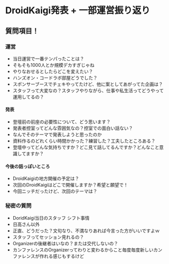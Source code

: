 # DroidKaigi発表 + 一部運営振り返り

## 質問項目！

### 運営

* 当日運営で一番テンパったことは？
* そもそも1000人とか規模デカすぎじゃね
* やりなおせるとしたらどこを変えたい？
* ハンズオン・コードラボ部屋どうでした？
* スポンサーブースでチェキやってたけど、他に案としてあがってた企画は？
* スタッフって大変なの？スタッフやりながら、仕事や私生活ってどうやって運用してるの？

#### 発表

* 登壇前の前座の必要性について、どう思います？
* 発表者控室ってどんな雰囲気なの？控室での面白い話ない？
* なんでそのテーマで発表しようと思ったのか
* 資料作るのどれくらい時間かかった？練習した？工夫したところある？
* 登壇中ってどんな気持ちですか？どこ見て話してるんですか？どんなこと意識してますか？

#### 今後の話っぽいところ

* DroidKaigiの地方開催の予定は？
* 次回のDroidKaigiはどこで開催しますか？希望と願望で！
* 今回ニッチだったけど、次回のテーマは？

### 秘密の質問

* DoridKaigi当日のスタッフ シフト事情
 * 日高さん以外
 * 正直、どうだった？文句なり、不満なりあれば今言った方がいいですよｗ
 * スタッフってセッション見れるの？
* Organizerの後継者はいなの？または交代しないの？
 * カンファレンスのOrganizerってわりと変わるからこと毎度毎度新しいカンファレンスが作れる感じもするけど